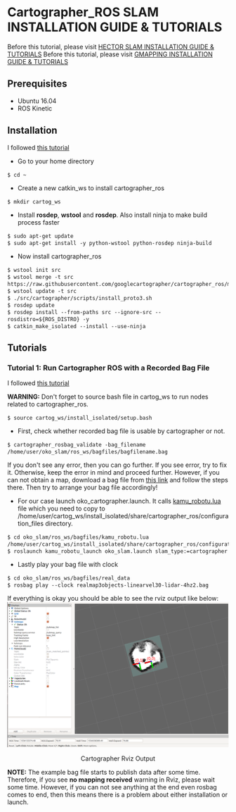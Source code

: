 # Cartographer_ROS SLAM INSTALLATION GUIDE & TUTORIALS

Before this tutorial, please visit [HECTOR SLAM INSTALLATION GUIDE & TUTORIALS](/doc/hector_slam_tutorials.md)
Before this tutorial, please visit [GMAPPING INSTALLATION GUIDE & TUTORIALS](/doc/gmapping_tutorial.md)

## Prerequisites
* Ubuntu 16.04
* ROS Kinetic

## Installation
I followed [this tutorial](https://google-cartographer-ros.readthedocs.io/en/latest/compilation.html#building-installation)

* Go to your home directory
```
$ cd ~
```
* Create a new catkin_ws to install cartographer_ros
```
$ mkdir cartog_ws
```
* Install **rosdep**, **wstool** and **rosdep**. Also install ninja to make build process faster
```
$ sudo apt-get update
$ sudo apt-get install -y python-wstool python-rosdep ninja-build
```
* Now install cartographer_ros
```
$ wstool init src
$ wstool merge -t src https://raw.githubusercontent.com/googlecartographer/cartographer_ros/master/cartographer_ros.rosinstall
$ wstool update -t src
$ ./src/cartographer/scripts/install_proto3.sh
$ rosdep update
$ rosdep install --from-paths src --ignore-src --rosdistro=${ROS_DISTRO} -y
$ catkin_make_isolated --install --use-ninja
```
## Tutorials

### Tutorial 1: Run Cartographer ROS with a Recorded Bag File
I followed [this tutorial](https://google-cartographer-ros.readthedocs.io/en/latest/your_bag.html)

**WARNING:** Don't forget to source bash file in cartog_ws to run nodes related to cartographer_ros.
```
$ source cartog_ws/install_isolated/setup.bash
```

* First, check whether recorded bag file is usable by cartographer or not.
```
$ cartographer_rosbag_validate -bag_filename /home/user/oko_slam/ros_ws/bagfiles/bagfilename.bag
```

If you don't see any error, then you can go further. If you see error, try to fix it. Otherwise, keep the error in mind and proceed further. However, if you can not obtain a map, download a bag file from [this link](https://google-cartographer-ros.readthedocs.io/en/latest/demos.html) and follow the steps there. Then try to arrange your bag file accordingly!

* For our case launch oko_cartographer.launch. It calls [kamu_robotu.lua](/ros_ws/src/kamu_robotu/kamu_robotu_launch/params/kamu_robotu.lua) file which you need to copy to /home/user/cartog_ws/install_isolated/share/cartographer_ros/configuration_files directory. 
```
$ cd oko_slam/ros_ws/bagfiles/kamu_robotu.lua /home/user/cartog_ws/install_isolated/share/cartographer_ros/configuration_files
$ roslaunch kamu_robotu_launch oko_slam.launch slam_type:=cartographer
```

* Lastly play your bag file with clock
```
$ cd oko_slam/ros_ws/bagfiles/real_data
$ rosbag play --clock realmap3objects-linearvel30-lidar-4hz2.bag
```
If everything is okay you should be able to see the rviz output like below:
![Cartographer Rviz Output](/doc/images/cartographer_tutorials/1.png)
<center> Cartographer Rviz Output </center>

**NOTE:** The example bag file starts to publish data after some time. Therefore, if you see **no mapping received** warning in Rviz, please wait some time. However, if you can not see anything at the end even rosbag comes to end, then this means there is a problem about either installation or launch.
